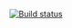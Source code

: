 [![Build status](https://ci.appveyor.com/api/projects/status/1rpguh3tijhmqgyj?svg=true)](https://ci.appveyor.com/project/MikhailPozdeev/cardorder)
